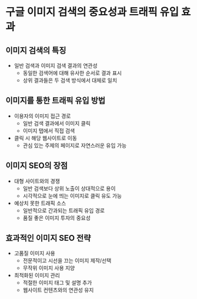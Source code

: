 # 구글 이미지 검색의 중요성과 트래픽 유입 효과

## 이미지 검색의 특징

- 일반 검색과 이미지 검색 결과의 연관성
  - 동일한 검색어에 대해 유사한 순서로 결과 표시
  - 상위 결과들은 두 검색 방식에서 대체로 일치

## 이미지를 통한 트래픽 유입 방법

- 이용자의 이미지 접근 경로
  - 일반 검색 결과에서 이미지 클릭
  - 이미지 탭에서 직접 검색
- 클릭 시 해당 웹사이트로 이동
  - 관심 있는 주제의 페이지로 자연스러운 유입 가능

## 이미지 SEO의 장점

- 대형 사이트와의 경쟁
  - 일반 검색보다 상위 노출이 상대적으로 용이
  - 시각적으로 눈에 띄는 이미지로 클릭 유도 가능
- 예상치 못한 트래픽 소스
  - 일반적으로 간과되는 트래픽 유입 경로
  - 품질 좋은 이미지 투자의 중요성

## 효과적인 이미지 SEO 전략

- 고품질 이미지 사용
  - 전문적이고 시선을 끄는 이미지 제작/선택
  - 무작위 이미지 사용 지양
- 최적화된 이미지 관리
  - 적절한 이미지 태그 및 설명 추가
  - 웹사이트 컨텐츠와의 연관성 유지
